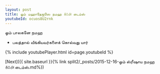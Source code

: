 ```yaml
---
layout: post
title: ஓம் மஹாதேஜஸே நமஹ ௧௦௮ டைம்ஸ்
youtubeId: ocuos8U2rnk
---
```

 
 
 ஓம் பாலகனே நமஹ  
 
 -  பலத்தால் வீங்கியவர்களைக் கொல்வது யார் 
 
  
 
  
 
 
 
 
 
 


{% include youtubePlayer.html id=page.youtubeId %}
 
[Next]({{ site.baseurl }}{% link  split2/_posts/2015-12-16-ஓம் ஸ்ரீஷாய நமஹ ௧௦௮ டைம்ஸ்.md%})
 

